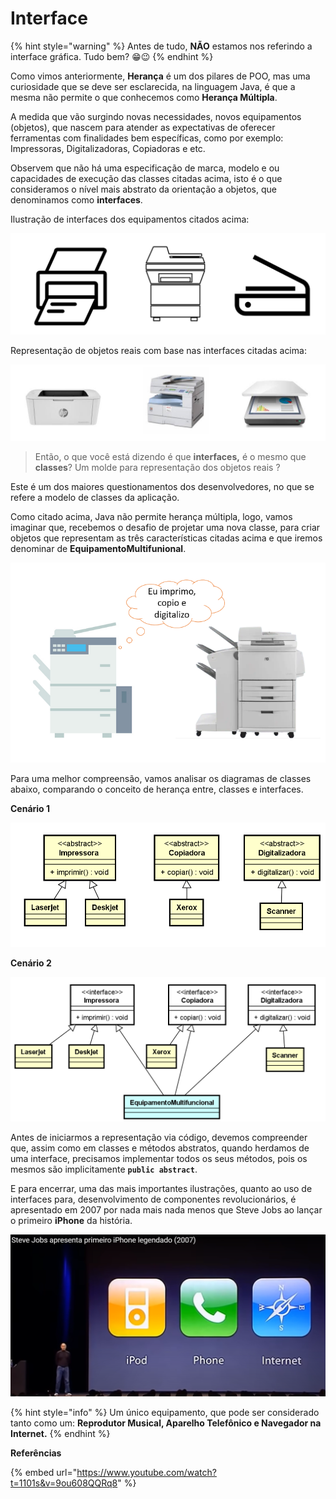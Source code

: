 # Interface

{% hint style="warning" %}
Antes de tudo, **NÃO** estamos nos referindo a interface gráfica. Tudo bem? 😁😉
{% endhint %}

Como vimos anteriormente, **Herança** é um dos pilares de POO, mas uma curiosidade que se deve ser esclarecida, na linguagem Java, é que a mesma não permite o que conhecemos como **Herança Múltipla**.

A medida que vão surgindo novas necessidades, novos equipamentos (objetos), que nascem para atender as expectativas de oferecer ferramentas com finalidades bem específicas, como por exemplo: Impressoras, Digitalizadoras, Copiadoras e etc.

Observem que não há uma especificação de marca, modelo e ou capacidades de execução das classes citadas acima, isto é o que consideramos o nível mais abstrato da orientação a objetos, que denominamos como **interfaces**.

Ilustração de interfaces dos equipamentos citados acima:

![](<../.gitbook/assets/image (11) (1) (1).png>)

Representação de objetos reais com base nas interfaces citadas acima:

![](<../.gitbook/assets/image (20) (1).png>)

> Então, o que você está dizendo é que **interfaces,** é o mesmo que **classes**? Um molde para representação dos objetos reais ?

Este é um dos maiores questionamentos dos desenvolvedores, no que se refere a modelo de classes da aplicação.

Como citado acima, Java não permite herança múltipla, logo, vamos imaginar que, recebemos o desafio de projetar uma nova classe, para criar objetos que representam as três características citadas acima e que iremos denominar de **EquipamentoMultifunional**.

![](<../.gitbook/assets/image (11) (1).png>)

Para uma melhor compreensão, vamos analisar os diagramas de classes abaixo, comparando o conceito de herança entre, classes e interfaces.

**Cenário 1**

![Exemplo de aplicação de Herança entre classes](<../.gitbook/assets/image (3) (2).png>)

**Cenário 2**

![Ilustração do uso de interfaces para aplicar Herança Múltipla](<../.gitbook/assets/image (20).png>)

Antes de iniciarmos a representação via código, devemos compreender que, assim como em classes e métodos abstratos, quando herdamos de uma interface, precisamos implementar todos os seus métodos, pois os mesmos são implicitamente **`public abstract`**.

E para encerrar, uma das mais importantes ilustrações, quanto ao uso de interfaces para, desenvolvimento de componentes revolucionários, é apresentado em 2007 por nada mais nada menos que Steve Jobs ao lançar o primeiro **iPhone** da história.

![](<../.gitbook/assets/image (11).png>)

{% hint style="info" %}
Um único equipamento, que pode ser considerado tanto como um: **Reprodutor Musical,  Aparelho Telefônico e Navegador na Internet.**
{% endhint %}

**Referências**

{% embed url="https://www.youtube.com/watch?t=1101s&v=9ou608QQRq8" %}
